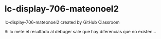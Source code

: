 # lc-display-706-mateonoel2
lc-display-706-mateonoel2 created by GitHub Classroom

Si lo mete el resultado al debuger sale que hay diferencias que no existen...
